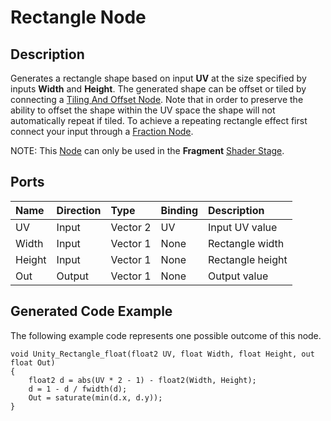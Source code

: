 # Rectangle Node

## Description

Generates a rectangle shape based on input **UV** at the size specified by inputs **Width** and **Height**. The generated shape can be offset or tiled by connecting a [Tiling And Offset Node](Tiling-And-Offset-Node.md). Note that in order to preserve the ability to offset the shape within the UV space the shape will not automatically repeat if tiled. To achieve a repeating rectangle effect first connect your input through a [Fraction Node](Fraction-Node.md).

NOTE: This [Node](Node.md) can only be used in the **Fragment** [Shader Stage](Shader-Stage.md).

## Ports

| Name        | Direction           | Type  | Binding | Description |
|:------------ |:-------------|:-----|:---|:---|
| UV      | Input | Vector 2 | UV | Input UV value |
| Width      | Input | Vector 1 | None | Rectangle width |
| Height      | Input | Vector 1 | None | Rectangle height |
| Out | Output      |    Vector 1 | None | Output value |

## Generated Code Example

The following example code represents one possible outcome of this node.

```
void Unity_Rectangle_float(float2 UV, float Width, float Height, out float Out)
{
    float2 d = abs(UV * 2 - 1) - float2(Width, Height);
    d = 1 - d / fwidth(d);
    Out = saturate(min(d.x, d.y));
}
```